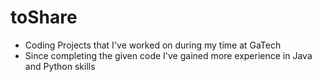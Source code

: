 # toShare
- Coding Projects that I've worked on during my time at GaTech
- Since completing the given code I've gained more experience in Java and Python skills

